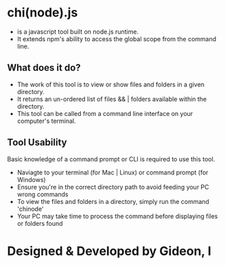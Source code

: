 # chi(node).js
- is a javascript tool built on node.js runtime.
- It extends npm's ability to access the global scope from the command line.

## What does it do?
- The work of this tool is to view or show files and folders in a given directory.
- It returns an un-ordered list of files && | folders available within the directory.
- This tool can be called from a command line interface on your computer's terminal.


## Tool Usability

Basic knowledge of a command prompt or CLI is required to use this tool.

- Naviagte to your terminal (for Mac | Linux) or command prompt (for Windows)
- Ensure you're in the correct directory path to avoid feeding your PC wrong commands
- To view the files and folders in a directory, simply run the command 'chinode'
- Your PC may take time to process the command before displaying files or folders found

# Designed & Developed by Gideon, I
